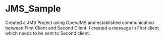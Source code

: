 # JMS_Sample
Created a JMS Project using OpenJMS and established communication between First Client and Second Client. 
I created a message in First client which needs to be sent to Second client.
